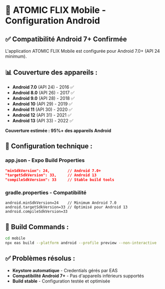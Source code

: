 # 📱 ATOMIC FLIX Mobile - Configuration Android

## ✅ Compatibilité Android 7+ Confirmée

L'application ATOMIC FLIX Mobile est configurée pour Android 7.0+ (API 24 minimum).

## 📊 Couverture des appareils :

- **Android 7.0** (API 24) - 2016 ✅
- **Android 8.0** (API 26) - 2017 ✅  
- **Android 9.0** (API 28) - 2018 ✅
- **Android 10** (API 29) - 2019 ✅
- **Android 11** (API 30) - 2020 ✅
- **Android 12** (API 31) - 2021 ✅
- **Android 13** (API 33) - 2022 ✅

**Couverture estimée : 95%+ des appareils Android**

## 🔧 Configuration technique :

### app.json - Expo Build Properties
```json
"minSdkVersion": 24,        // Android 7.0+
"targetSdkVersion": 33,     // Android 13
"compileSdkVersion": 33     // Stable build tools
```

### gradle.properties - Compatibilité
```properties
android.minSdkVersion=24    // Minimum Android 7.0
android.targetSdkVersion=33 // Optimisé pour Android 13
android.compileSdkVersion=33
```

## 🚀 Build Commands :
```bash
cd mobile
npx eas build --platform android --profile preview --non-interactive
```

## ✅ Problèmes résolus :
- **Keystore automatique** - Credentials gérés par EAS
- **Compatibilité Android 7+** - Pas d'appareils inférieurs supportés
- **Build stable** - Configuration testée et optimisée